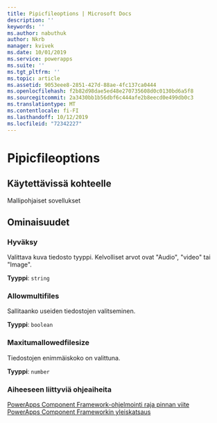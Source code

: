```yaml
---
title: Pipicfileoptions | Microsoft Docs
description: ''
keywords: ''
ms.author: nabuthuk
author: Nkrb
manager: kvivek
ms.date: 10/01/2019
ms.service: powerapps
ms.suite: ''
ms.tgt_pltfrm: ''
ms.topic: article
ms.assetid: 9053eee8-2851-427d-88ae-4fc137ca0444
ms.openlocfilehash: f2b82d98dae5ed48e270735608d0c0130bd6a5f8
ms.sourcegitcommit: 2a3430bb1b56dbf6c444afe2b8eecd0e499db0c3
ms.translationtype: MT
ms.contentlocale: fi-FI
ms.lasthandoff: 10/12/2019
ms.locfileid: "72342227"
---
```

# <a name="pickfileoptions"></a>Pipicfileoptions

## <a name="available-for"></a>Käytettävissä kohteelle 

Mallipohjaiset sovellukset

## <a name="properties"></a>Ominaisuudet

### <a name="accept"></a>Hyväksy

Valittava kuva tiedosto tyyppi. Kelvolliset arvot ovat "Audio", "video" tai "Image".

**Tyyppi**: `string`

### <a name="allowmultiplefiles"></a>Allowmultifiles

Sallitaanko useiden tiedostojen valitseminen.

**Tyyppi**: `boolean`

### <a name="maximumallowedfilesize"></a>Maxitumallowedfilesize

Tiedostojen enimmäiskoko on valittuna.

**Tyyppi**: `number`


### <a name="related-topics"></a>Aiheeseen liittyviä ohjeaiheita

[PowerApps Component Framework-ohjelmointi raja pinnan viite](../reference/index.md)<br/>
[PowerApps Component Frameworkin yleiskatsaus](../overview.md)